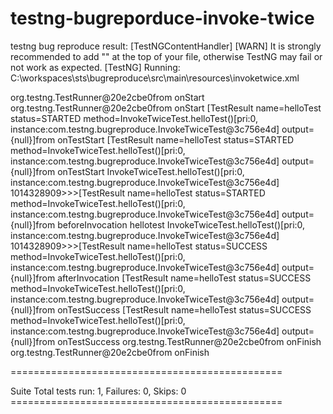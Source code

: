 # testng-bugreporduce-invoke-twice
testng bug reproduce
result:
[TestNGContentHandler] [WARN] It is strongly recommended to add "<!DOCTYPE suite SYSTEM "http://testng.org/testng-1.0.dtd" >" at the top of your file, otherwise TestNG may fail or not work as expected.
[TestNG] Running:
  C:\workspaces\sts\bugreproduce\src\main\resources\invoketwice.xml

org.testng.TestRunner@20e2cbe0from onStart
org.testng.TestRunner@20e2cbe0from onStart
[TestResult name=helloTest status=STARTED method=InvokeTwiceTest.helloTest()[pri:0, instance:com.testng.bugreproduce.InvokeTwiceTest@3c756e4d] output={null}]from onTestStart
[TestResult name=helloTest status=STARTED method=InvokeTwiceTest.helloTest()[pri:0, instance:com.testng.bugreproduce.InvokeTwiceTest@3c756e4d] output={null}]from onTestStart
InvokeTwiceTest.helloTest()[pri:0, instance:com.testng.bugreproduce.InvokeTwiceTest@3c756e4d] 1014328909>>>[TestResult name=helloTest status=STARTED method=InvokeTwiceTest.helloTest()[pri:0, instance:com.testng.bugreproduce.InvokeTwiceTest@3c756e4d] output={null}]from beforeInvocation
hellotest
InvokeTwiceTest.helloTest()[pri:0, instance:com.testng.bugreproduce.InvokeTwiceTest@3c756e4d] 1014328909>>>[TestResult name=helloTest status=SUCCESS method=InvokeTwiceTest.helloTest()[pri:0, instance:com.testng.bugreproduce.InvokeTwiceTest@3c756e4d] output={null}]from afterInvocation
[TestResult name=helloTest status=SUCCESS method=InvokeTwiceTest.helloTest()[pri:0, instance:com.testng.bugreproduce.InvokeTwiceTest@3c756e4d] output={null}]from onTestSuccess
[TestResult name=helloTest status=SUCCESS method=InvokeTwiceTest.helloTest()[pri:0, instance:com.testng.bugreproduce.InvokeTwiceTest@3c756e4d] output={null}]from onTestSuccess
org.testng.TestRunner@20e2cbe0from onFinish
org.testng.TestRunner@20e2cbe0from onFinish

\===============================================

Suite
Total tests run: 1, Failures: 0, Skips: 0
\===============================================


